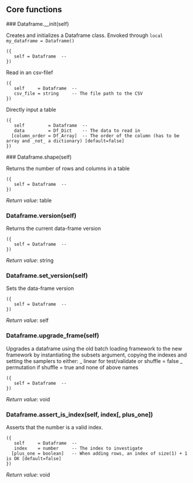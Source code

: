 
## Core functions

<a name="Dataframe.__init">
### Dataframe.__init(self)

Creates and initializes a Dataframe class. Envoked through `local my_dataframe = Dataframe()`

```
({
   self = Dataframe  -- 
})
```

Read in an csv-filef

```
({
   self     = Dataframe  -- 
   csv_file = string     -- The file path to the CSV
})
```

Directly input a table

```
({
   self         = Dataframe  -- 
   data         = Df_Dict    -- The data to read in
  [column_order = Df_Array]  -- The order of the column (has to be array and _not_ a dictionary) [default=false]
})
```

<a name="Dataframe.shape">
### Dataframe.shape(self)

Returns the number of rows and columns in a table

```
({
   self = Dataframe  -- 
})
```

_Return value_: table
<a name="Dataframe.version">
### Dataframe.version(self)

Returns the current data-frame version

```
({
   self = Dataframe  -- 
})
```

_Return value_: string
<a name="Dataframe.set_version">
### Dataframe.set_version(self)

Sets the data-frame version

```
({
   self = Dataframe  -- 
})
```

_Return value_: self
<a name="Dataframe.upgrade_frame">
### Dataframe.upgrade_frame(self)

Upgrades a dataframe using the old batch loading framework to the new framework
by instantiating the subsets argument, copying the indexes and setting the
samplers to either:
_ linear for test/validate or shuffle = false
_ permutation if shuffle = true and none of above names

```
({
   self = Dataframe  -- 
})
```

_Return value_: void
<a name="Dataframe.assert_is_index">
### Dataframe.assert_is_index(self, index[, plus_one])

Asserts that the number is a valid index.

```
({
   self     = Dataframe  -- 
   index    = number     -- The index to investigate
  [plus_one = boolean]   -- When adding rows, an index of size(1) + 1 is OK [default=false]
})
```

_Return value_: void
